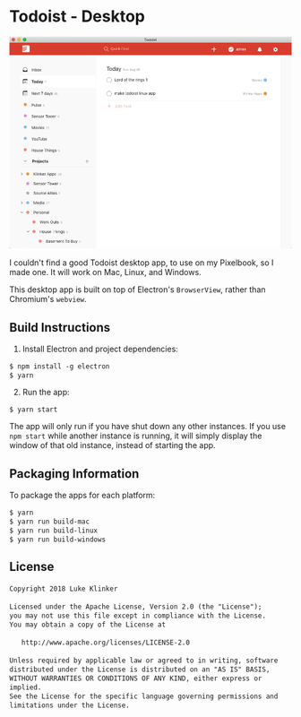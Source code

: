 # Todoist - Desktop

![preview](artwork/preview.png)

I couldn't find a good Todoist desktop app, to use on my Pixelbook, so I made one. It will work on Mac, Linux, and Windows.

This desktop app is built on top of Electron's `BrowserView`, rather than Chromium's `webview`.

## Build Instructions

1. Install Electron and project dependencies:

```
$ npm install -g electron
$ yarn
```

2. Run the app:

```
$ yarn start
```

The app will only run if you have shut down any other instances. If you use `npm start` while another instance is running, it will simply display the window of that old instance, instead of starting the app.

## Packaging Information

To package the apps for each platform:

```
$ yarn
$ yarn run build-mac
$ yarn run build-linux
$ yarn run build-windows
```

## License

    Copyright 2018 Luke Klinker

    Licensed under the Apache License, Version 2.0 (the "License");
    you may not use this file except in compliance with the License.
    You may obtain a copy of the License at

       http://www.apache.org/licenses/LICENSE-2.0

    Unless required by applicable law or agreed to in writing, software
    distributed under the License is distributed on an "AS IS" BASIS,
    WITHOUT WARRANTIES OR CONDITIONS OF ANY KIND, either express or implied.
    See the License for the specific language governing permissions and
    limitations under the License.
